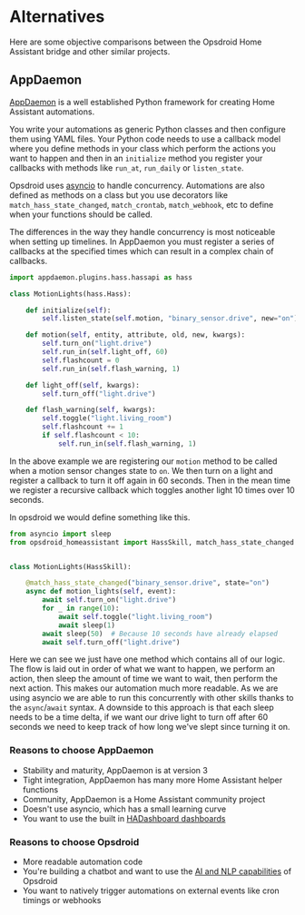 # Alternatives

Here are some objective comparisons between the Opsdroid Home Assistant bridge and other similar projects.

## AppDaemon

[AppDaemon](https://appdaemon.readthedocs.io/en/latest/) is a well established Python framework for creating Home Assistant automations.

You write your automations as generic Python classes and then configure them using YAML files. Your Python code needs to use a callback model where you define methods in your class which perform the actions you want to happen and then in an `initialize` method you register your callbacks with methods like `run_at`, `run_daily` or `listen_state`.

Opsdroid uses [asyncio](https://docs.python.org/3/library/asyncio.html) to handle concurrency. Automations are also defined as methods on a class but you use decorators like `match_hass_state_changed`, `match_crontab`, `match_webhook`, etc to define when your functions should be called.

The differences in the way they handle concurrency is most noticeable when setting up timelines. In AppDaemon you must register a series of callbacks at the specified times which can result in a complex chain of callbacks.

```python
import appdaemon.plugins.hass.hassapi as hass

class MotionLights(hass.Hass):

    def initialize(self):
        self.listen_state(self.motion, "binary_sensor.drive", new="on")

    def motion(self, entity, attribute, old, new, kwargs):
        self.turn_on("light.drive")
        self.run_in(self.light_off, 60)
        self.flashcount = 0
        self.run_in(self.flash_warning, 1)

    def light_off(self, kwargs):
        self.turn_off("light.drive")

    def flash_warning(self, kwargs):
        self.toggle("light.living_room")
        self.flashcount += 1
        if self.flashcount < 10:
            self.run_in(self.flash_warning, 1)
```

In the above example we are registering our `motion` method to be called when a motion sensor changes state to `on`. We then turn on a light and register a callback to turn it off again in 60 seconds. Then in the mean time we register a recursive callback which toggles another light 10 times over 10 seconds.

In opsdroid we would define something like this.

```python
from asyncio import sleep
from opsdroid_homeassistant import HassSkill, match_hass_state_changed


class MotionLights(HassSkill):

    @match_hass_state_changed("binary_sensor.drive", state="on")
    async def motion_lights(self, event):
        await self.turn_on("light.drive")
        for _ in range(10):
            await self.toggle("light.living_room")
            await sleep(1)
        await sleep(50)  # Because 10 seconds have already elapsed
        await self.turn_off("light.drive")
```

Here we can see we just have one method which contains all of our logic. The flow is laid out in order of what we want to happen, we perform an action, then sleep the amount of time we want to wait, then perform the next action. This makes our automation much more readable. As we are using asyncio we are able to run this concurrently with other skills thanks to the `async`/`await` syntax. A downside to this approach is that each sleep needs to be a time delta, if we want our drive light to turn off after 60 seconds we need to keep track of how long we've slept since turning it on.

### Reasons to choose AppDaemon

* Stability and maturity, AppDaemon is at version 3
* Tight integration, AppDaemon has many more Home Assistant helper functions
* Community, AppDaemon is a Home Assistant community project
* Doesn't use asyncio, which has a small learning curve
* You want to use the built in [HADashboard dashboards](https://appdaemon.readthedocs.io/en/latest/DASHBOARD_INSTALL.html)

### Reasons to choose Opsdroid

* More readable automation code
* You're building a chatbot and want to use the [AI and NLP capabilities](https://docs.opsdroid.dev/en/stable/skills/index.html#matchers) of Opsdroid
* You want to natively trigger automations on external events like cron timings or webhooks
